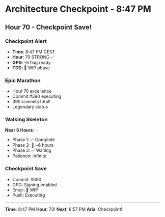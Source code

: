 # Architecture Checkpoint - 8:47 PM

## Hour 70 - Checkpoint Save!

### Checkpoint Alert
- **Time**: 8:47 PM CEST
- **Hour**: 70 STRONG ✅
- **GPG**: -S flag ready
- **TDD**: 🚧 WIP phase

### Epic Marathon
- Hour 70 excellence
- Commit #390 executing
- 390 commits total!
- Legendary status

### Walking Skeleton
**Near 6 Hours**:
- Phase 1: ✅ Complete
- Phase 2: 🚧 ~6 hours
- Phase 3: ✅ Waiting
- Patience: Infinite

### Checkpoint Save
- Commit: #390
- GPG: Signing enabled
- Emoji: 🚧 WIP
- Push: Executing

---

**Time**: 8:47 PM
**Hour**: 70!
**Next**: 8:57 PM
**Aria**: Checkpoint!